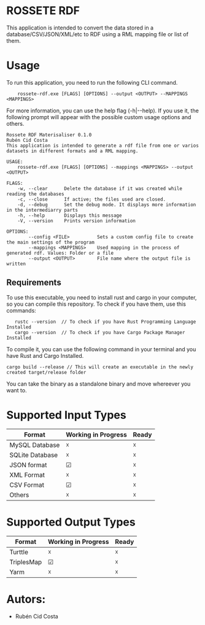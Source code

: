 # ROSSETE RDF

This application is intended to convert the data stored in a database/CSV/JSON/XML/etc to RDF using a RML mapping file or list of them.

# Usage

To run this application, you need to run the following CLI command.
```
    rossete-rdf.exe [FLAGS] [OPTIONS] --output <OUTPUT> --MAPPINGS <MAPPINGS>
```

For more information, you can use the help flag (-h|--help). If you use it,
the following prompt will appear with the possible custom usage options and others.
```
Rossete RDF Materisaliser 0.1.0
Rubén Cid Costa
This application is intended to generate a rdf file from one or varios datasets in different formats and a RML mapping.

USAGE:
    rossete-rdf.exe [FLAGS] [OPTIONS] --mappings <MAPPINGS> --output <OUTPUT>

FLAGS:
    -w, --clear      Delete the database if it was created while reading the databases
    -c, --close      If active; the files used are closed.
    -d, --debug      Set the debug mode. It displays more information in the intermediarry parts
    -h, --help       Displays this message
    -V, --version    Prints version information

OPTIONS:
        --config <FILE>          Sets a custom config file to create the main settings of the program
        --mappings <MAPPINGS>    Used mapping in the process of generated rdf. Values: Folder or a file
        --output <OUTPUT>        File name where the output file is written
```

## Requirements
To use this executable, you need to install rust and cargo in your computer, so you can compile this repository.
To check if you have them, use this commands:
```
   rustc --version  // To check if you have Rust Programming Language Installed
   cargo --version  // To check if you have Cargo Package Manager Installed
```

To compile it, you can use the following command in  your terminal and you have Rust and Cargo Installed. 

```
cargo build --release // This will create an executable in the newly created target/release folder
```
You can take the binary as a standalone binary and move whereever you want to.

# Supported Input Types

| Format           | Working in Progress  | Ready     |
|------------------|-----------|-----------|
| MySQL Database   |  &#x2613; |  &#x2613; |    
| SQLite Database  |  &#x2613; |  &#x2613; |    
| JSON format      |  &#x2611; |  &#x2613; |
| XML Format       |  &#x2613; |  &#x2613; |
| CSV Format       |  &#x2611; |  &#x2613; |
| Others           |  &#x2613; |  &#x2613; |

# Supported Output Types

| Format           | Working in Progress   | Ready     |
|------------------|-----------|-----------|
| Turttle          |  &#x2613; |  &#x2613; |    
| TriplesMap       |  &#x2611; |  &#x2613; |    
| Yarm             |  &#x2613; |  &#x2613; |

# Autors:

- Rubén Cid Costa
